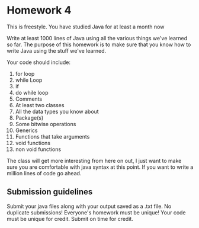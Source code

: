 # Homework 4

This is freestyle. You have studied Java for at least a month now

Write at least 1000 lines of Java using all the various things we've learned so far. The purpose of this homework is to make sure that you
know how to write Java using the stuff we've learned.

Your code should include:

1. for loop
2. while Loop
3. if
4. do while loop
5. Comments
6. At least two classes
7. All the data types you know about
8. Package(s)
9. Some bitwise operations
10. Generics
11. Functions that take arguments
12. void functions
13. non void functions

The class will  get more interesting from here on out, I just want to make sure you are comfortable with java syntax at this point. If you want to write a million lines of code go ahead.

## Submission guidelines

Submit your java files along with your output saved as a .txt file. No duplicate submissions! Everyone's homework must be unique! Your code must be unique for credit.
Submit on time for credit.
